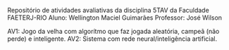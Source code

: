 Repositório de atividades avaliativas da disciplina 5TAV da Faculdade FAETERJ-RIO
Aluno: Wellington Maciel Guimarães
Professor: José Wilson

AV1: Jogo da velha com algorítmo que faz jogada aleatória, campeã (não perde) e inteligente.
AV2: Sistema com rede neural/inteligência artificial.